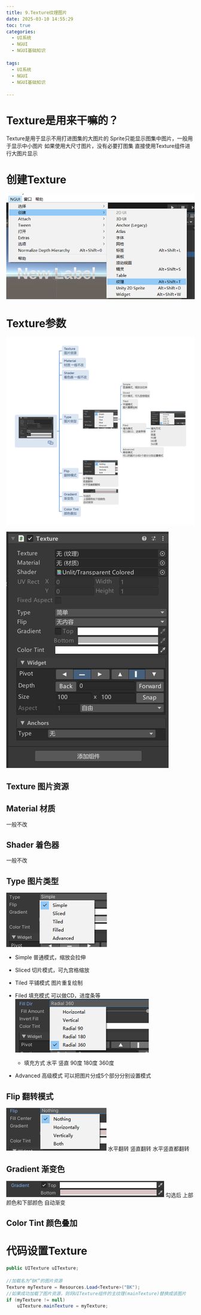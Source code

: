 ```yaml
---
title: 9.Texture纹理图片
date: 2025-03-10 14:55:29
toc: true
categories:
  - UI系统
  - NGUI
  - NGUI基础知识

tags:
  - UI系统
  - NGUI
  - NGUI基础知识

---
```


# Texture是用来干嘛的？
Texture是用于显示不用打进图集的大图片的
Sprite只能显示图集中图片，一般用于显示中小图片
如果使用大尺寸图片，没有必要打图集
直接使用Texture组件进行大图片显示


# 创建Texture
![](9.Texture纹理图片/file-20250310145813424.png)


# Texture参数
![](9.Texture纹理图片/Texture参数.png)

![](9.Texture纹理图片/file-20250310150113496.png)


## Texture 图片资源

## Material 材质 
一般不改

## Shader 着色器
一般不改

## Type 图片类型
![](9.Texture纹理图片/file-20250310150524152.png)
- Simple
  普通模式，缩放会拉伸
- Sliced
  切片模式，可九宫格缩放
- Tiled
  平铺模式
  图片重复绘制
- Filed
  填充模式
  可以做CD，进度条等
  ![](9.Texture纹理图片/file-20250310150619932.png)

  - 填充方式
    水平
    竖直
    90度
    180度
    360度

- Advanced
  高级模式
  可以把图片分成5个部分分别设置模式

## Flip 翻转模式
![](9.Texture纹理图片/file-20250310150627314.png)
水平翻转
竖直翻转
水平竖直都翻转

## Gradient 渐变色
![](9.Texture纹理图片/file-20250310150633422.png)
勾选后
上部颜色和下部颜色
自动渐变

## Color Tint 颜色叠加


# 代码设置Texture
```cs
public UITexture uITexture;

//加载名为“BK”的图片资源
Texture myTexture = Resources.Load<Texture>("BK");
//如果成功加载了图片资源，则将UITexture组件的主纹理(mainTexture)替换成该图片
if (myTexture != null)
    uITexture.mainTexture = myTexture;
```